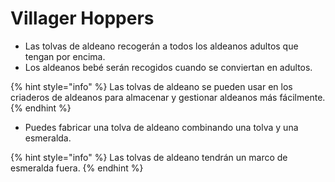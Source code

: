 # Villager Hoppers

* Las tolvas de aldeano recogerán a todos los aldeanos adultos que tengan por encima.
* Los aldeanos bebé serán recogidos cuando se conviertan en adultos.

{% hint style="info" %}
Las tolvas de aldeano se pueden usar en los criaderos de aldeanos para almacenar y gestionar aldeanos más fácilmente.
{% endhint %}

* Puedes fabricar una tolva de aldeano combinando una tolva y una esmeralda.

{% hint style="info" %}
Las tolvas de aldeano tendrán un marco de esmeralda fuera.
{% endhint %}



<figure><img src="../../../.gitbook/assets/c79df17f668dc58d605f72866bc808514732807e.gif" alt=""><figcaption></figcaption></figure>

<figure><img src="../../../.gitbook/assets/be29774f7f97e90caeb9f27962a58dec193e1277 (1).jpg" alt=""><figcaption></figcaption></figure>
